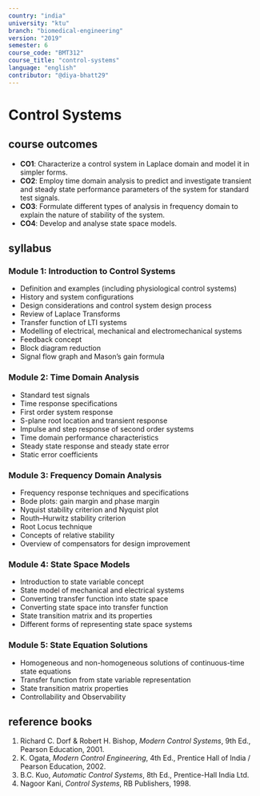 ```yaml
---
country: "india"
university: "ktu"
branch: "biomedical-engineering"
version: "2019"
semester: 6
course_code: "BMT312"
course_title: "control-systems"
language: "english"
contributor: "@diya-bhatt29"
---
```


# Control Systems

## course outcomes

- **CO1**: Characterize a control system in Laplace domain and model it in simpler forms.
- **CO2**: Employ time domain analysis to predict and investigate transient and steady state performance parameters of the system for standard test signals.
- **CO3**: Formulate different types of analysis in frequency domain to explain the nature of stability of the system.
- **CO4**: Develop and analyse state space models.

## syllabus

### Module 1: Introduction to Control Systems

- Definition and examples (including physiological control systems)
- History and system configurations
- Design considerations and control system design process
- Review of Laplace Transforms
- Transfer function of LTI systems
- Modelling of electrical, mechanical and electromechanical systems
- Feedback concept
- Block diagram reduction
- Signal flow graph and Mason’s gain formula

### Module 2: Time Domain Analysis

- Standard test signals
- Time response specifications
- First order system response
- S-plane root location and transient response
- Impulse and step response of second order systems
- Time domain performance characteristics
- Steady state response and steady state error
- Static error coefficients

### Module 3: Frequency Domain Analysis

- Frequency response techniques and specifications
- Bode plots: gain margin and phase margin
- Nyquist stability criterion and Nyquist plot
- Routh–Hurwitz stability criterion
- Root Locus technique
- Concepts of relative stability
- Overview of compensators for design improvement

### Module 4: State Space Models

- Introduction to state variable concept
- State model of mechanical and electrical systems
- Converting transfer function into state space
- Converting state space into transfer function
- State transition matrix and its properties
- Different forms of representing state space systems

### Module 5: State Equation Solutions

- Homogeneous and non-homogeneous solutions of continuous-time state equations
- Transfer function from state variable representation
- State transition matrix properties
- Controllability and Observability

## reference books

1. Richard C. Dorf & Robert H. Bishop, *Modern Control Systems*, 9th Ed., Pearson Education, 2001.  
2. K. Ogata, *Modern Control Engineering*, 4th Ed., Prentice Hall of India / Pearson Education, 2002.  
3. B.C. Kuo, *Automatic Control Systems*, 8th Ed., Prentice-Hall India Ltd.  
4. Nagoor Kani, *Control Systems*, RB Publishers, 1998.
